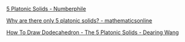 [5 Platonic Solids - Numberphile](https://youtu.be/gVzu1_12FUc?si=fzX0Qzoxv28Yuz7A)

[Why are there only 5 platonic solids? - mathematicsonline](https://youtu.be/02dWXkfXPmQ?si=QFZVijGCMSBnL4tM)

[How To Draw Dodecahedron - The 5 Platonic Solids - Dearing Wang](https://youtu.be/gVdu5yU9MUk?si=FHbtCQvvPxS849G7)
